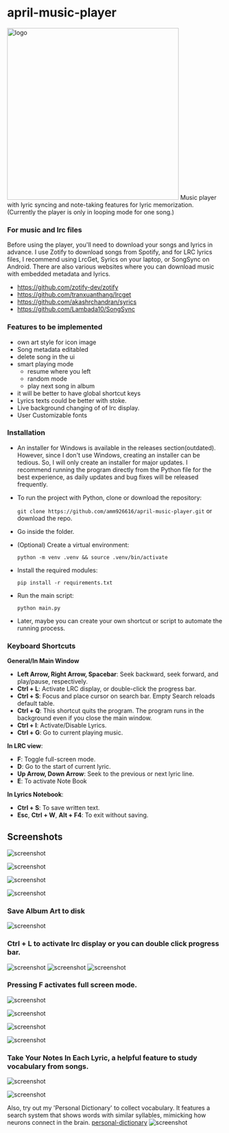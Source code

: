 # april-music-player
<img src="./icons/april-logo.png" alt="logo" width="400"/>
Music player with lyric syncing and note-taking features for lyric memorization. (Currently the player is only in looping mode for one song.)

### For music and lrc files
Before using the player, you'll need to download your songs and lyrics in advance. I use Zotify to download songs from Spotify, and for LRC lyrics files, I recommend using LrcGet, Syrics on your laptop, or SongSync on Android. There are also various websites where you can download music with embedded metadata and lyrics.

- https://github.com/zotify-dev/zotify
- https://github.com/tranxuanthang/lrcget
- https://github.com/akashrchandran/syrics
- https://github.com/Lambada10/SongSync

### Features to be implemented
- own art style for icon image
- Song metadata editabled
- delete song in the ui
- smart playing mode
  - resume where you left
  - random mode
  - play next song in album
- it will be better to have global shortcut keys
- Lyrics texts could be better with stoke. 
- Live background changing of of lrc display.
- User Customizable fonts
 
### Installation

- An installer for Windows is available in the releases section(outdated). However, since I don't use Windows, creating an installer can be tedious. So, I will only create an installer for major updates. I recommend running the program directly from the Python file for the best experience, as daily updates and bug fixes will be released frequently.

- To run the project with Python, clone or download the repository:
    
    `git clone https://github.com/amm926616/april-music-player.git` or download the repo.

- Go inside the folder.
    
- (Optional) Create a virtual environment:

    `python -m venv .venv && source .venv/bin/activate`
    
- Install the required modules:

    `pip install -r requirements.txt`
    
- Run the main script:
    
    `python main.py`

- Later, maybe you can create your own shortcut or script to automate the running process.     

### Keyboard Shortcuts

**General/In Main Window**
  - **Left Arrow, Right Arrow, Spacebar**: Seek backward, seek forward, and play/pause, respectively.
  - **Ctrl + L**: Activate LRC display, or double-click the progress bar.
  - **Ctrl + S**: Focus and place cursor on search bar. Empty Search reloads default table.
  - **Ctrl + Q**: This shortcut quits the program. The program runs in the background even if you close the main window.
  - **Ctrl + I**: Activate/Disable Lyrics.
  - **Ctrl + G**: Go to current playing music.

**In LRC view**:
  - **F**: Toggle full-screen mode.
  - **D**: Go to the start of current lyric.
  - **Up Arrow, Down Arrow**: Seek to the previous or next lyric line.
  - **E**: To activate Note Book

**In Lyrics Notebook**:
  - **Ctrl + S**: To save written text.
  - **Esc**, **Ctrl + W**, **Alt + F4**: To exit without saving.

## Screenshots
![screenshot](./screenshots/ui1.png)

![screenshot](./screenshots/ui2.png)

![screenshot](./screenshots/ui3.png)

![screenshot](./screenshots/ui4.png)

### Save Album Art to disk
![screenshot](./screenshots/savetodisk.png)

### **Ctrl + L** to activate lrc display or you can double click progress bar.
![screenshot](./screenshots/lrc1.png)
![screenshot](./screenshots/lrc2.png)
![screenshot](./screenshots/lrc3.png)

### Pressing F activates full screen mode.
![screenshot](./screenshots/full-screen1.png)

![screenshot](./screenshots/full-screen2.png)

![screenshot](./screenshots/full-screen3.png)

![screenshot](./screenshots/full-screen4.png)

### Take Your Notes In Each Lyric, a helpful feature to study vocabulary from songs.
![screenshot](./screenshots/note-taking1.png)

![screenshot](./screenshots/note-taking2.png)

Also, try out my 'Personal Dictionary' to collect vocabulary. It features a search system that shows words with similar syllables, mimicking how neurons connect in the brain. [personal-dictionary](https://github.com/amm926616/sqlite-personal-dictionary)
![screenshot](./screenshots/note-taking3.png)





